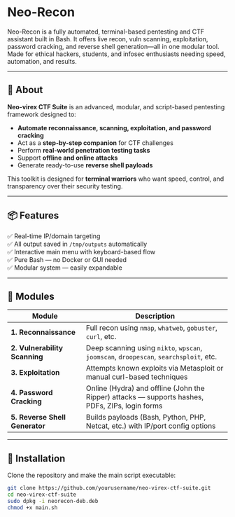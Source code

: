 # Neo-Recon
Neo-Recon is a fully automated, terminal-based pentesting and CTF assistant built in Bash. It offers live recon, vuln scanning, exploitation, password cracking, and reverse shell generation—all in one modular tool. Made for ethical hackers, students, and infosec enthusiasts needing speed, automation, and results.

---

## 🚀 About

**Neo-virex CTF Suite** is an advanced, modular, and script-based pentesting framework designed to:

- **Automate reconnaissance, scanning, exploitation, and password cracking**
- Act as a **step-by-step companion** for CTF challenges
- Perform **real-world penetration testing tasks**
- Support **offline and online attacks**
- Generate ready-to-use **reverse shell payloads**

This toolkit is designed for **terminal warriors** who want speed, control, and transparency over their security testing.

---

## 📦 Features

✅ Real-time IP/domain targeting  
✅ All output saved in `/tmp/outputs` automatically  
✅ Interactive main menu with keyboard-based flow  
✅ Pure Bash — no Docker or GUI needed  
✅ Modular system — easily expandable  

---

## 🧩 Modules

| Module                | Description                                                                 |
|----------------------|-----------------------------------------------------------------------------|
| **1. Reconnaissance** | Full recon using `nmap`, `whatweb`, `gobuster`, `curl`, etc.                |
| **2. Vulnerability Scanning** | Deep scanning using `nikto`, `wpscan`, `joomscan`, `droopescan`, `searchsploit`, etc. |
| **3. Exploitation**   | Attempts known exploits via Metasploit or manual curl-based techniques       |
| **4. Password Cracking** | Online (Hydra) and offline (John the Ripper) attacks — supports hashes, PDFs, ZIPs, login forms |
| **5. Reverse Shell Generator** | Builds payloads (Bash, Python, PHP, Netcat, etc.) with IP/port config options |

---

## 🔧 Installation

Clone the repository and make the main script executable:

```bash
git clone https://github.com/yourusername/neo-virex-ctf-suite.git
cd neo-virex-ctf-suite
sudo dpkg -i neorecon-deb.deb
chmod +x main.sh
